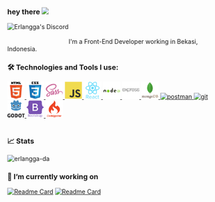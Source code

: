 ### hey there <img src="https://media.giphy.com/media/hvRJCLFzcasrR4ia7z/giphy.gif" width="25px">
<a href="https://www.instagram.com/erlangga_da/">
  <img align="left" alt="Erlangga's Discord" height="35px" src="https://img.icons8.com/fluency/48/000000/instagram-new.png"/>
</a>

<br />
<br />
I'm a Front-End Developer working in Bekasi, Indonesia.

<br />

### :hammer_and_wrench: Technologies and Tools I use:
<p align="left">
<a href="https://www.w3.org/html/" target="_blank"> <img src="https://raw.githubusercontent.com/devicons/devicon/master/icons/html5/html5-original-wordmark.svg" alt="html5" width="40" height="40"/> </a>
<a href="https://www.w3schools.com/css/" target="_blank"> <img src="https://raw.githubusercontent.com/devicons/devicon/master/icons/css3/css3-original-wordmark.svg" alt="css3" width="40" height="40"/> </a>
<a href="https://sass-lang.com" target="_blank"> <img src="https://raw.githubusercontent.com/devicons/devicon/master/icons/sass/sass-original.svg" alt="sass" width="40" height="40"/> </a>
<a href="https://developer.mozilla.org/en-US/docs/Web/JavaScript" target="_blank"> <img src="https://raw.githubusercontent.com/devicons/devicon/master/icons/javascript/javascript-original.svg" alt="javascript" width="40" height="40"/> </a>
<a href="https://reactjs.org/" target="_blank"> <img src="https://raw.githubusercontent.com/devicons/devicon/master/icons/react/react-original-wordmark.svg" alt="react" width="40" height="40"/> </a>
<a href="https://nodejs.org" target="_blank"> <img src="https://raw.githubusercontent.com/devicons/devicon/master/icons/nodejs/nodejs-original-wordmark.svg" alt="nodejs" width="40" height="40"/> </a>
<a href="https://expressjs.com" target="_blank"> <img src="https://raw.githubusercontent.com/devicons/devicon/master/icons/express/express-original-wordmark.svg" alt="express" width="40" height="40"/> </a>
<a href="https://www.mongodb.com/" target="_blank"> <img src="https://raw.githubusercontent.com/devicons/devicon/master/icons/mongodb/mongodb-original-wordmark.svg" alt="mongodb" width="40" height="40"/> </a>
<a href="https://www.postman.com/" target="_blank"> <img src="https://www.vectorlogo.zone/logos/getpostman/getpostman-icon.svg" alt="postman" width="40" height="40"/> </a>
<a href="https://git-scm.com/" target="_blank"> <img src="https://www.vectorlogo.zone/logos/git-scm/git-scm-icon.svg" alt="git" width="40" height="40"/> </a>
<a href="https://godotengine.org/" target="_blank"> <img src="https://raw.githubusercontent.com/devicons/devicon/master/icons/godot/godot-original-wordmark.svg" alt="godot" width="40" height="40"/> </a>
<a href="https://getbootstrap.com/" target="_blank"> <img src="https://raw.githubusercontent.com/devicons/devicon/master/icons/bootstrap/bootstrap-plain-wordmark.svg" alt="bootstrap" width="40" height="40"/> </a>
<a href="https://codeigniter.com/" target="_blank"> <img src="https://raw.githubusercontent.com/devicons/devicon/master/icons/codeigniter/codeigniter-plain-wordmark.svg" alt="code-igniter" width="40" height="40"/> </a>

<br />
<br />
  
### 📈 Stats
<img src="https://github-readme-stats.vercel.app/api?username=erlangga-da&show_icons=true&theme=tokyonight&bg_color=00000000&hide=bg-color&hide_border=true" alt="erlangga-da" />

<br />

### 🔭 I’m currently working on
[![Readme Card](https://github-readme-stats.vercel.app/api/pin/?username=erlangga-da&repo=Godot-LangNpc&theme=tokyonight&bg_color=00000000&hide=bg-color&hide_border=true)](https://github.com/erlangga-da/Godot-LangNpc)
[![Readme Card](https://github-readme-stats.vercel.app/api/pin/?username=erlangga-da&repo=sunnyside-agency-landing-page&theme=tokyonight&bg_color=00000000&hide=bg-color&hide_border=true)](https://github.com/erlangga-da/sunnyside-agency-landing-page)
